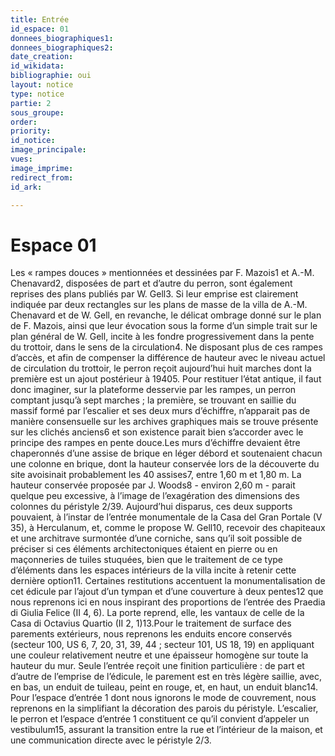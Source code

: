 ```yaml
---
title: Entrée
id_espace: 01
donnees_biographiques1: 
donnees_biographiques2: 
date_creation: 
id_wikidata: 
bibliographie: oui
layout: notice
type: notice
partie: 2
sous_groupe: 
order: 
priority: 
id_notice: 
image_principale: 
vues:
image_imprime: 
redirect_from:
id_ark:

---
```

# Espace 01
Les « rampes douces » mentionnées et dessinées par F. Mazois1 et A.-M. Chenavard2, disposées de part et d’autre du perron, sont également reprises des plans publiés par W. Gell3. Si leur emprise est clairement indiquée par deux rectangles sur les plans de masse de la villa de A.-M. Chenavard et de W. Gell, en revanche, le délicat ombrage donné sur le plan de F. Mazois, ainsi que leur évocation sous la forme d’un simple trait sur le plan général de W. Gell, incite à les fondre progressivement dans la pente du trottoir, dans le sens de la circulation4. Ne disposant plus de ces rampes d’accès, et afin de compenser la différence de hauteur avec le niveau actuel de circulation du trottoir, le perron reçoit aujourd’hui huit marches dont la première est un ajout postérieur à 19405. Pour restituer l’état antique, il faut donc imaginer, sur la plateforme desservie par les rampes, un perron comptant jusqu’à sept marches ; la première, se trouvant en saillie du massif formé par l’escalier et ses deux murs d’échiffre, n’apparait pas de manière consensuelle sur les archives graphiques mais se trouve présente sur les clichés anciens6 et son existence parait bien s’accorder avec le principe des rampes en pente douce.Les murs d’échiffre devaient être chaperonnés d’une assise de brique en léger débord et soutenaient chacun une colonne en brique, dont la hauteur conservée lors de la découverte du site avoisinait probablement les 40 assises7, entre 1,60 m et 1,80 m. La hauteur conservée proposée par J. Woods8 - environ 2,60 m - parait quelque peu excessive, à l’image de l’exagération des dimensions des colonnes du péristyle 2/39. Aujourd’hui disparus, ces deux supports pouvaient, à l’instar de l’entrée monumentale de la Casa del Gran Portale (V 35), à Herculanum, et, comme le propose W. Gell10, recevoir des chapiteaux et une architrave surmontée d’une corniche, sans qu’il soit possible de préciser si ces éléments architectoniques étaient en pierre ou en maçonneries de tuiles stuquées, bien que le traitement de ce type d’éléments dans les espaces intérieurs de la villa incite à retenir cette dernière option11. Certaines restitutions accentuent la monumentalisation de cet édicule par l’ajout d’un tympan et d’une couverture à deux pentes12 que nous reprenons ici en nous inspirant des proportions de l’entrée des Praedia di Giulia Felice (II 4, 6). La porte reprend, elle, les vantaux de celle de la Casa di Octavius Quartio (II  2, 1)13.Pour le traitement de surface des parements extérieurs, nous reprenons les enduits encore conservés (secteur 100, US 6, 7, 20, 31, 39, 44 ; secteur 101, US 18, 19) en appliquant une couleur relativement neutre et une épaisseur homogène sur toute la hauteur du mur. Seule l’entrée reçoit une finition particulière : de part et d’autre de l’emprise de l’édicule, le parement est en très légère saillie, avec, en bas, un enduit de tuileau, peint en rouge, et, en haut, un enduit blanc14.
Pour l’espace d’entrée 1 dont nous ignorons le mode de couvrement, nous reprenons en la simplifiant la décoration des parois du péristyle.
L’escalier, le perron et l’espace d’entrée 1 constituent ce qu’il convient d’appeler un vestibulum15, assurant la transition entre la rue et l’intérieur de la maison, et une communication directe avec le péristyle 2/3.
